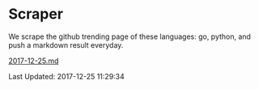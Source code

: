 # Scraper

We scrape the github trending page of these languages: go, python, and push a markdown result everyday.

[2017-12-25.md](https://github.com/borays/Scraper/blob/master/2017-12-25.md)

Last Updated: 2017-12-25 11:29:34